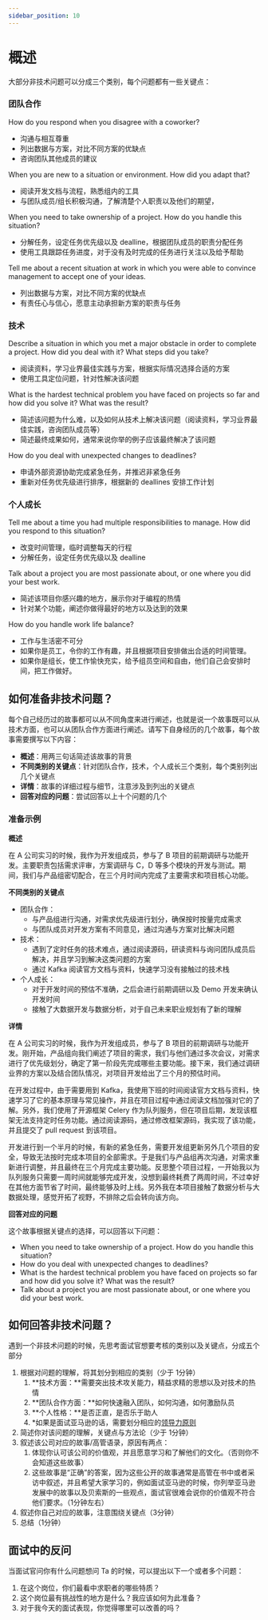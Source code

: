 ```yaml
---
sidebar_position: 10
---
```


# 概述

大部分非技术问题可以分成三个类别，每个问题都有一些关键点：

### 团队合作

How do you respond when you disagree with a coworker?
- 沟通与相互尊重
- 列出数据与方案，对比不同方案的优缺点
- 咨询团队其他成员的建议

When you are new to a situation or environment. How did you adapt that?
- 阅读开发文档与流程，熟悉组内的工具
- 与团队成员/组长积极沟通，了解清楚个人职责以及他们的期望，

When you need to take ownership of a project. How do you handle this situation?
- 分解任务，设定任务优先级以及 dealline，根据团队成员的职责分配任务
- 使用工具跟踪任务进度，对于没有及时完成的任务进行关注以及给予帮助

Tell me about a recent situation at work in which you were able to convince management to accept one of your ideas.
- 列出数据与方案，对比不同方案的优缺点
- 有责任心与信心，愿意主动承担新方案的职责与任务 

### 技术

Describe a situation in which you met a major obstacle in order to complete a project. How did you deal with it? What steps did you take?
- 阅读资料，学习业界最佳实践与方案，根据实际情况选择合适的方案
- 使用工具定位问题，针对性解决该问题

What is the hardest technical problem you have faced on projects so far and how did you solve it? What was the result?
- 简述该问题为什么难，以及如何从技术上解决该问题（阅读资料，学习业界最佳实践，咨询团队成员等）
- 简述最终成果如何，通常来说你举的例子应该最终解决了该问题

How do you deal with unexpected changes to deadlines?
- 申请外部资源协助完成紧急任务，并推迟非紧急任务
- 重新对任务优先级进行排序，根据新的 deallines 安排工作计划

### 个人成长

Tell me about a time you had multiple responsibilities to manage. How did you respond to this situation?
- 改变时间管理，临时调整每天的行程
- 分解任务，设定任务优先级以及 dealline

Talk about a project you are most passionate about, or one where you did your best work.
- 简述该项目你感兴趣的地方，展示你对于编程的热情
- 针对某个功能，阐述你做得最好的地方以及达到的效果

How do you handle work life balance?
- 工作与生活密不可分
- 如果你是员工，令你的工作有趣，并且根据项目安排做出合适的时间管理。
- 如果你是组长，使工作愉快充实，给予组员空间和自由，他们自己会安排时间，把工作做好。

## 如何准备非技术问题？

每个自己经历过的故事都可以从不同角度来进行阐述，也就是说一个故事既可以从技术方面，也可以从团队合作方面进行阐述。请写下自身经历的几个故事，每个故事需要撰写以下内容：

- **概述**：用两三句话简述该故事的背景
- **不同类别的关键点**：针对团队合作，技术，个人成长三个类别，每个类别列出几个关键点
- **详情**：故事的详细过程与细节，注意涉及到列出的关键点
- **回答对应的问题**：尝试回答以上十个问题的几个

### 准备示例

**概述**

在 A 公司实习的时候，我作为开发组成员，参与了 B 项目的前期调研与功能开发。主要职责包括需求评审，方案调研与 C，D 等多个模块的开发与测试。期间，我们与产品组密切配合，在三个月时间内完成了主要需求和项目核心功能。

**不同类别的关键点**
- 团队合作：
    - 与产品组进行沟通，对需求优先级进行划分，确保按时按量完成需求
    - 与团队成员对开发方案有不同意见，通过沟通与方案对比解决问题
- 技术：
    - 遇到了定时任务的技术难点，通过阅读源码，研读资料与询问团队成员后解决，并且学习到解决这类问题的方案
    - 通过 Kafka 阅读官方文档与资料，快速学习没有接触过的技术栈
- 个人成长：
    - 对于开发时间的预估不准确，之后会进行前期调研以及 Demo 开发来确认开发时间
    - 接触了大数据开发与数据分析，对于自己未来职业规划有了新的理解

**详情**

在 A 公司实习的时候，我作为开发组成员，参与了 B 项目的前期调研与功能开发。刚开始，产品组向我们阐述了项目的需求，我们与他们通过多次会议，对需求进行了优先级划分，确定了第一阶段先完成哪些主要功能。接下来，我们通过调研业界的方案以及结合团队情况，对项目开发给出了三个月的预估时间。

在开发过程中，由于需要用到 Kafka，我使用下班的时间阅读官方文档与资料，快速学习了它的基本原理与常见操作，并且在项目过程中通过阅读文档加强对它的了解。另外，我们使用了开源框架 Celery 作为队列服务，但在项目后期，发现该框架无法支持定时任务功能。通过阅读源码，通过修改框架源码，我实现了该功能，并且提交了 pull request 到该项目。

开发进行到一个半月的时候，有新的紧急任务，需要开发组更新另外几个项目的安全，导致无法按时完成本项目的全部需求。于是我们与产品组再次沟通，对需求重新进行调整，并且最终在三个月完成主要功能。反思整个项目过程，一开始我以为队列服务只需要一周时间就能够完成开发，没想到最终耗费了两周时间，不过幸好在其他方面节省了时间，最终能够及时上线。另外我在本项目接触了数据分析与大数据处理，感觉开拓了视野，不排除之后会转向该方向。

**回答对应的问题**

这个故事根据关键点的选择，可以回答以下问题：

- When you need to take ownership of a project. How do you handle this situation?
- How do you deal with unexpected changes to deadlines?
- What is the hardest technical problem you have faced on projects so far and how did you solve it? What was the result?
- Talk about a project you are most passionate about, or one where you did your best work.

## 如何回答非技术问题？
遇到一个非技术问题的时候，先思考面试官想要考核的类别以及关键点，分成五个部分

1. 根据对问题的理解，将其划分到相应的类别（少于 1分钟）
    1. **技术方面：**需要突出技术攻关能力，精益求精的思想以及对技术的热情
    2. **团队合作方面：**如何快速融入团队，如何沟通，如何激励队员
    3. **个人性格：**是否正直，是否乐于助人
    4. *如果是面试亚马逊的话，需要划分相应的[领导力原则](https://www.amazon.jobs/zh/principles)
2. 简述你对该问题的理解，关键点与方法论（少于 1分钟）
3. 叙述该公司对应的故事/高管语录，原因有两点：
    1. 体现你认可该公司的价值观，并且愿意学习和了解他们的文化。（否则你不会知道这些故事）
    2. 这些故事是“正确”的答案，因为这些公开的故事通常是高管在书中或者采访中叙述，并且希望大家学习的，例如面试亚马逊的时候，你列举亚马逊发展中的故事以及贝索斯的一些观点，面试官很难会说你的价值观不符合他们要求。（1分钟左右）
4. 叙述你自己对应的故事，注意围绕关键点（3分钟）
5. 总结（1分钟）

## 面试中的反问
当面试官问你有什么问题想问 Ta 的时候，可以提出以下一个或者多个问题：

1. 在这个岗位，你们最看中求职者的哪些特质？
2. 这个岗位最有挑战性的地方是什么？我应该如何为此准备？
3. 对于我今天的面试表现，你觉得哪里可以改善的吗？
